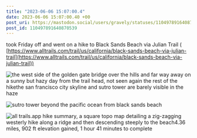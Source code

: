 ```yaml
---
title: "2023-06-06 15:07:00.4"
date: 2023-06-06 15:07:00.40 +00
post_uri: https://mastodon.social/users/gravely/statuses/110497891640870539
post_id: 110497891640870539
---
```

took Friday off and went on a hike to Black Sands Beach via Julian Trail ( [https://www.alltrails.com/trail/us/california/black-sands-beach-via-julian-trail](https://www.alltrails.com/trail/us/california/black-sands-beach-via-julian-trail))


![the west side of the golden gate bridge over the hills and far way away on a sunny but hazy day from the trail head, not seen again the rest of the hikethe san francisco city skyline and sutro tower are barely visible in the haze](/images/110497891191959449.jpeg)

![sutro tower beyond the pacific ocean from black sands beach](/images/110497891079424156.jpeg)

![all trails.app hike summary, a square topo map detailing a zig-zagging westerly hike along a ridge and then descending steeply to the beach4.36 miles, 902 ft elevation gained, 1 hour 41 minutes to complete](/images/110497891308069557.jpeg)

